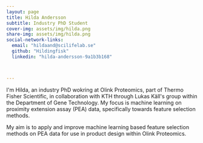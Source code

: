 ```yaml
---
layout: page
title: Hilda Andersson
subtitle: Industry PhD Student
cover-img: assets/img/hilda.png
share-img: assets/img/hilda.png
social-network-links:
  email: "hildaand@scilifelab.se"
  github: "Hildingfisk"
  linkedin: "hilda-andersson-9a1b3b168"



---
```


I'm Hilda, an industry PhD wokring at Olink Proteomics, part of Thermo Fisher Scientific, in collaboration with KTH through Lukas Käll's group within the Department of Gene Technology.  My focus is machine learning on proximity extension assay (PEA) data, specifically towards feature selection methods.

My aim is to apply and improve machine learning based feature selection methods on PEA data for use in product design within Olink Proteomics.
